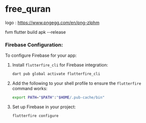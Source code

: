 # free_quran

logo : https://www.pngegg.com/en/png-zlphm

fvm flutter build apk --release   


### **Firebase Configuration:**
To configure Firebase for your app:
1. Install `flutterfire_cli` for Firebase integration:
   ```bash
   dart pub global activate flutterfire_cli
   ```
2. Add the following to your shell profile to ensure the `flutterfire` command works:
   ```bash
   export PATH="$PATH":"$HOME/.pub-cache/bin"
   ```
3. Set up Firebase in your project:
   ```bash
   flutterfire configure
   ```